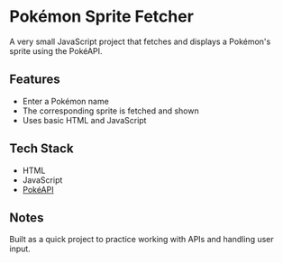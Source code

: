 # Pokémon Sprite Fetcher

A very small JavaScript project that fetches and displays a Pokémon's sprite using the PokéAPI.

## Features

- Enter a Pokémon name
- The corresponding sprite is fetched and shown
- Uses basic HTML and JavaScript

## Tech Stack

- HTML
- JavaScript
- [PokéAPI](https://pokeapi.co/)

## Notes

Built as a quick project to practice working with APIs and handling user input.
